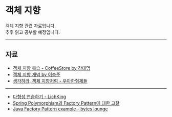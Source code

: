 객체 지향
=====
객체 지향 관련 자료입니다.  
추후 읽고 공부할 예정입니다.
- - -
## 자료
* [객체 지향 복습 - CoffeeStore by 강대명](https://www.slideshare.net/charsyam2/coffee-store)
* [객체 지향 개념 by 이승준](https://www.slideshare.net/plusjune/ss-46109239)
* [생각하라, 객체 지향처럼 - 우아한형제들](http://woowabros.github.io/study/2016/07/07/think_object_oriented.html)
- - -
* [다형성 연습하기 - LichKing](https://multifrontgarden.tistory.com/184?category=471239)
* [Spring Polymorphism과 Factory Pattern에 대한 고찰](https://opensrc.tistory.com/201)
* [Java Factory Pattern example - bytes lounge](https://www.byteslounge.com/tutorials/java-factory-pattern-example)